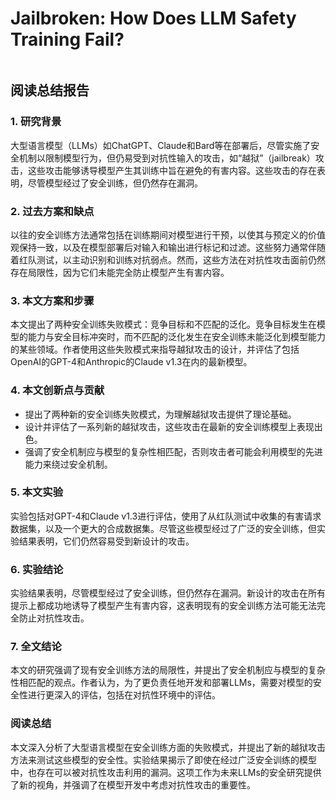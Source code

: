 # Jailbroken: How Does LLM Safety Training Fail?

<figure><img src="../../.gitbook/assets/image (175).png" alt=""><figcaption></figcaption></figure>

## 阅读总结报告

### 1. 研究背景

大型语言模型（LLMs）如ChatGPT、Claude和Bard等在部署后，尽管实施了安全机制以限制模型行为，但仍易受到对抗性输入的攻击，如“越狱”（jailbreak）攻击，这些攻击能够诱导模型产生其训练中旨在避免的有害内容。这些攻击的存在表明，尽管模型经过了安全训练，但仍然存在漏洞。

### 2. 过去方案和缺点

以往的安全训练方法通常包括在训练期间对模型进行干预，以使其与预定义的价值观保持一致，以及在模型部署后对输入和输出进行标记和过滤。这些努力通常伴随着红队测试，以主动识别和训练对抗弱点。然而，这些方法在对抗性攻击面前仍然存在局限性，因为它们未能完全防止模型产生有害内容。

### 3. 本文方案和步骤

本文提出了两种安全训练失败模式：竞争目标和不匹配的泛化。竞争目标发生在模型的能力与安全目标冲突时，而不匹配的泛化发生在安全训练未能泛化到模型能力的某些领域。作者使用这些失败模式来指导越狱攻击的设计，并评估了包括OpenAI的GPT-4和Anthropic的Claude v1.3在内的最新模型。

### 4. 本文创新点与贡献

* 提出了两种新的安全训练失败模式，为理解越狱攻击提供了理论基础。
* 设计并评估了一系列新的越狱攻击，这些攻击在最新的安全训练模型上表现出色。
* 强调了安全机制应与模型的复杂性相匹配，否则攻击者可能会利用模型的先进能力来绕过安全机制。

### 5. 本文实验

实验包括对GPT-4和Claude v1.3进行评估，使用了从红队测试中收集的有害请求数据集，以及一个更大的合成数据集。尽管这些模型经过了广泛的安全训练，但实验结果表明，它们仍然容易受到新设计的攻击。

### 6. 实验结论

实验结果表明，尽管模型经过了安全训练，但仍然存在漏洞。新设计的攻击在所有提示上都成功地诱导了模型产生有害内容，这表明现有的安全训练方法可能无法完全防止对抗性攻击。

### 7. 全文结论

本文的研究强调了现有安全训练方法的局限性，并提出了安全机制应与模型的复杂性相匹配的观点。作者认为，为了更负责任地开发和部署LLMs，需要对模型的安全性进行更深入的评估，包括在对抗性环境中的评估。

### 阅读总结

本文深入分析了大型语言模型在安全训练方面的失败模式，并提出了新的越狱攻击方法来测试这些模型的安全性。实验结果揭示了即使在经过广泛安全训练的模型中，也存在可以被对抗性攻击利用的漏洞。这项工作为未来LLMs的安全研究提供了新的视角，并强调了在模型开发中考虑对抗性攻击的重要性。
